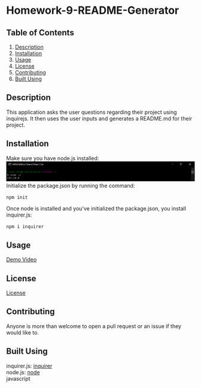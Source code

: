 # Homework-9-README-Generator 

## Table of Contents
1. [Description](#description) <br>
2. [Installation](#installation) <br>
3. [Usage](#usage)<br>
4. [License](#license)<br>
5. [Contributing](#contributing)<br>
6. [Built Using](#built-using)<br>

## Description

This application asks the user questions regarding their project using inquirejs. It then uses the user inputs and generates a README.md for their project.

## Installation

Make sure you have node.js installed:<br>
![node install](./images/node-install.PNG)
<br>Initialize the package.json by running the command:<br>
```shell
npm init
```
Once node is installed and you've initialized the package.json, you install inquirer.js: <br>
```shell
npm i inquirer
```

## Usage

[Demo Video](https://watch.screencastify.com/v/O1KMX9ZTTqCfveB07x2j)

## License

[License](https://choosealicense.com/licenses/mit/)

## Contributing

Anyone is more than welcome to open a pull request or an issue if they would like to. 

## Built Using

inquirer.js: [inquirer](https://www.npmjs.com/package/inquirer)<br>
node.js: [node](https://nodejs.org/en/)<br>
javascript